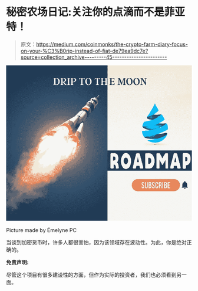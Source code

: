 # 秘密农场日记:关注你的点滴而不是菲亚特！

> 原文：<https://medium.com/coinmonks/the-crypto-farm-diary-focus-on-your-%C3%B0rip-instead-of-fiat-de79ea9dc7e?source=collection_archive---------45----------------------->

![](img/46a31bcbd846220f8645700c87836464.png)

Picture made by Émelyne PC

当谈到加密货币时，许多人都很害怕，因为该领域存在波动性。为此，你是绝对正确的。

**免责声明:**

尽管这个项目有很多建设性的方面，但作为实际的投资者，我们也必须看到另一面。
